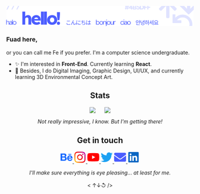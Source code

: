 ![img](/img/hello.png)

### Fuad here,

or you can call me Fe if you prefer. I'm a computer science undergraduate.</br>
- ✨ I'm interested in **Front-End**. Currently learning **React**.</br>
- 🎨 Besides, I do Digital Imaging, Graphic Design, UI/UX, and currently learning 3D Environmental Concept Art.

## <div align="center">Stats</div>

<p align="center">
<img align="center" style="margin: 0 10px" src="https://github-readme-stats.vercel.app/api?username=feilvan&count_private=true&show_icons=true&border_radius=15&hide_title=true&hide_border=true&icon_color=4B5DFF&text_color=666666" />
<img align="center" style="margin: 0 10px" src="https://github-readme-stats.vercel.app/api/top-langs/?username=feilvan&layout=compact&border_radius=15&hide_border=true&icon_color=4B5DFF&text_color=666666&langs_count=6&title_color=4B5DFF&card_width=250" />
</p>

<p align="center"><i>Not really impressive, I know. But I'm getting there!</i></p>

## <div align="center">Get in touch</div>

<p align="center">
<a href="https://www.behance.net/feilvan" target="_blank">
<img src="img/behance.png">
</a>
<a href="https://www.instagram.com/feilvan/" target="_blank">
<img src="img/instagram.png">
</a>
<a href="https://www.youtube.com/feilvan/" target="_blank">
<img src="img/youtube.png">
</a>
<a href="https://www.twitter.com/feilvan/" target="_blank">
<img src="img/twitter.png">
</a>
<a href="mailto:feilvanfeilvan@gmail.com" target="_blank">
<img src="img/email.png">
</a>
<a href="https://www.linkedin.com/in/fuad-elhasan-irfani/" target="_blank">
<img src="img/linkedin.png">
</a>
</p>

<p align="center">
  <i>I'll make sure everything is eye pleasing... at least for me.</i><br/><br/>
  < &#8593;&#8595;&#8634; />
</p>
